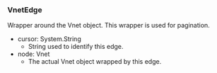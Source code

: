 ### VnetEdge
Wrapper around the Vnet object. This wrapper is used for pagination.

- cursor: System.String
  - String used to identify this edge.
- node: Vnet
  - The actual Vnet object wrapped by this edge.
